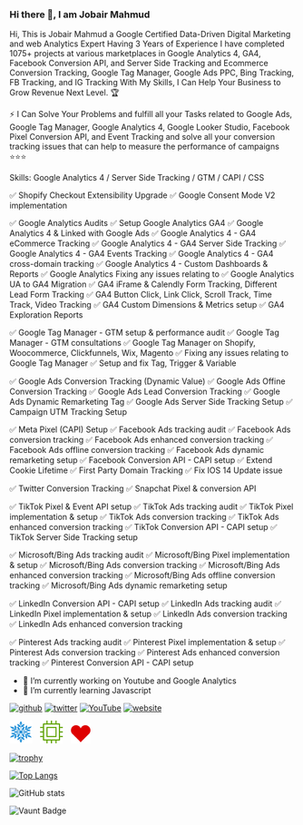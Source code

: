 ### Hi there 👋, I am Jobair Mahmud


Hi, This is Jobair Mahmud a Google Certified Data-Driven Digital Marketing and web Analytics Expert Having 3 Years of Experience I have completed 1075+ projects at various marketplaces in Google Analytics 4, GA4, Facebook Conversion API, and Server Side Tracking and Ecommerce Conversion Tracking, Google Tag Manager, Google Ads PPC, Bing Tracking, FB Tracking, and IG Tracking With My Skills, I Can Help Your Business to Grow Revenue Next Level. 🏆

⚡ I Can Solve Your Problems and fulfill all your Tasks related to Google Ads, Google Tag Manager, Google Analytics 4, Google Looker Studio, Facebook Pixel Conversion API, and Event Tracking and solve all your conversion tracking issues that can help to measure the performance of campaigns ⭐⭐⭐

Skills: Google Analytics 4 / Server Side Tracking / GTM / CAPI / CSS


✅ Shopify Checkout Extensibility Upgrade
✅ Google Consent Mode V2 implementation

✅ Google Analytics Audits
✅ Setup Google Analytics GA4
✅ Google Analytics 4 & Linked with Google Ads
✅ Google Analytics 4 - GA4 eCommerce Tracking
✅ Google Analytics 4 - GA4 Server Side Tracking
✅ Google Analytics 4 - GA4 Events Tracking
✅ Google Analytics 4 - GA4 cross-domain tracking
✅ Google Analytics 4 - Custom Dashboards & Reports
✅ Google Analytics Fixing any issues relating to
✅ Google Analytics UA to GA4 Migration
✅ GA4 iFrame & Calendly Form Tracking, Different Lead Form Tracking
✅ GA4 Button Click, Link Click, Scroll Track, Time Track, Video Tracking
✅ GA4 Custom Dimensions & Metrics setup
✅ GA4 Exploration Reports

✅ Google Tag Manager - GTM setup & performance audit
✅ Google Tag Manager - GTM consultations
✅ Google Tag Manager on Shopify, Woocommerce, Clickfunnels, Wix, Magento
✅ Fixing any issues relating to Google Tag Manager
✅ Setup and fix Tag, Trigger & Variable

✅ Google Ads Conversion Tracking (Dynamic Value)
✅ Google Ads Offine Conversion Tracking
✅ Google Ads Lead Conversion Tracking
✅ Google Ads Dynamic Remarketing Tag
✅ Google Ads Server Side Tracking Setup
✅ Campaign UTM Tracking Setup

✅ Meta Pixel (CAPI) Setup
✅ Facebook Ads tracking audit
✅ Facebook Ads conversion tracking
✅ Facebook Ads enhanced conversion tracking
✅ Facebook Ads offline conversion tracking
✅ Facebook Ads dynamic remarketing setup
✅ Facebook Conversion API - CAPI setup
✅ Extend Cookie Lifetime
✅ First Party Domain Tracking
✅ Fix IOS 14 Update issue

✅ Twitter Conversion Tracking
✅ Snapchat Pixel & conversion API

✅ TikTok Pixel & Event API setup
✅ TikTok Ads tracking audit
✅ TikTok Pixel implementation & setup
✅ TikTok Ads conversion tracking
✅ TikTok Ads enhanced conversion tracking
✅ TikTok Conversion API - CAPI setup
✅ TikTok Server Side Tracking setup

✅ Microsoft/Bing Ads tracking audit
✅ Microsoft/Bing Pixel implementation & setup
✅ Microsoft/Bing Ads conversion tracking
✅ Microsoft/Bing Ads enhanced conversion tracking
✅ Microsoft/Bing Ads offline conversion tracking
✅ Microsoft/Bing Ads dynamic remarketing setup

✅ LinkedIn Conversion API - CAPI setup
✅ LinkedIn Ads tracking audit
✅ LinkedIn Pixel implementation & setup
✅ LinkedIn Ads conversion tracking
✅ LinkedIn Ads enhanced conversion tracking

✅ Pinterest Ads tracking audit
✅ Pinterest Pixel implementation & setup
✅ Pinterest Ads conversion tracking
✅ Pinterest Ads enhanced conversion tracking
✅ Pinterest Conversion API - CAPI setup

- 🔭 I’m currently working on Youtube and Google Analytics  
- 🌱 I’m currently learning Javascript  


[<img src='https://cdn.jsdelivr.net/npm/simple-icons@3.0.1/icons/github.svg' alt='github' height='40'>](https://github.com/https://github.com/Jobairmahmud)  [<img src='https://cdn.jsdelivr.net/npm/simple-icons@3.0.1/icons/twitter.svg' alt='twitter' height='40'>](https://twitter.com/https://twitter.com/JobairMahmud365)  [<img src='https://cdn.jsdelivr.net/npm/simple-icons@3.0.1/icons/youtube.svg' alt='YouTube' height='40'>](https://www.youtube.com/channel/https://www.youtube.com/@jobairmahmud365)  [<img src='https://cdn.jsdelivr.net/npm/simple-icons@3.0.1/icons/icloud.svg' alt='website' height='40'>](https://jobairmahmud.com/)  

<a href='https://archiveprogram.github.com/'><img src='https://raw.githubusercontent.com/acervenky/animated-github-badges/master/assets/acbadge.gif' width='40' height='40'></a> <a href='https://docs.github.com/en/developers'><img src='https://raw.githubusercontent.com/acervenky/animated-github-badges/master/assets/devbadge.gif' width='40' height='40'></a> <a href='https://docs.github.com/en/github/supporting-the-open-source-community-with-github-sponsors'><img src='https://raw.githubusercontent.com/acervenky/animated-github-badges/master/assets/sponsorbadge.gif' width='35' height='35'></a> 

[![trophy](https://github-profile-trophy.vercel.app/?username=https://github.com/Jobairmahmud)](https://github.com/ryo-ma/github-profile-trophy)

[![Top Langs](https://github-readme-stats.vercel.app/api/top-langs/?username=https://github.com/Jobairmahmud)](https://github.com/anuraghazra/github-readme-stats)

![GitHub stats](https://github-readme-stats.vercel.app/api?username=https://github.com/Jobairmahmud&show_icons=true)  

![Vaunt Badge](https://api.vaunt.dev/v1/github/entities/https://github.com/Jobairmahmud/contributions?format=svg&private=false)  

